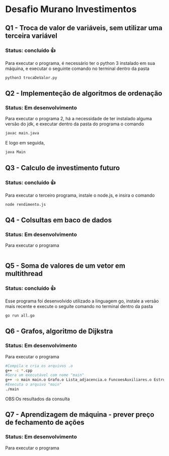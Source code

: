 # Desafio Murano Investimentos

## Q1 - Troca de valor de variáveis, sem utilizar uma terceira variável
### Status: concluído :thumbsup:
Para executar o programa, é necessário ter o python 3 instalado em sua máquina, e executar o seguinte comando no terminal dentro da pasta
```bash
python3 trocaDeValor.py
```

## Q2 - Implementeção de algoritmos de ordenação
### Status: Em desenvolvimento
Para executar o programa 2, há a necessidade de ter instalado alguma versão do jdk, e executar dentro da pasta do programa o comando
```bash
javac main.java
```
E logo em seguida,
```bash
java Main
```

## Q3 - Calculo de investimento futuro
### Status: concluído :thumbsup:
Para executar o terceiro programa, instale o node.js, e insira o comando
```bash
node rendimento.js
```

## Q4 - Colsultas em baco de dados
### Status: Em desenvolvimento
Para executar o programa
```bash

```

## Q5 - Soma de valores de um vetor em multithread
### Status: concluído :thumbsup:
Esse programa foi desenvolvido utilizado a linguagem go, instale a versão mais recente e execute o seguite comando no terminal dentro da pasta
```bash
go run all.go
```

## Q6 - Grafos, algoritmo de Dijkstra
### Status: Em desenvolvimento
Para executar o programa
```bash
#Compila e cria os arquivos .o
g++ -c *.cpp
#Gera um executável com nome "main"
g++ -o main main.o Grafo.o Lista_adjacencia.o FuncoesAuxiliares.o Estrutura_de_dados.o
#Executa o arquivo "main"
./main
```
OBS:Os resultados da consulta

## Q7 - Aprendizagem de máquina - prever preço de fechamento de ações
### Status: Em desenvolvimento
Para executar o programa
```bash

```

